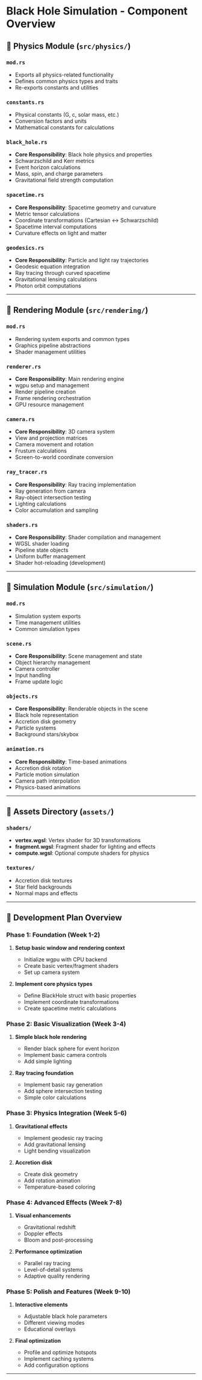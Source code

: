 # Black Hole Simulation - Component Overview

## 🎯 Physics Module (`src/physics/`)

### `mod.rs`
- Exports all physics-related functionality
- Defines common physics types and traits
- Re-exports constants and utilities

### `constants.rs`
- Physical constants (G, c, solar mass, etc.)
- Conversion factors and units
- Mathematical constants for calculations

### `black_hole.rs`
- **Core Responsibility**: Black hole physics and properties
- Schwarzschild and Kerr metrics
- Event horizon calculations
- Mass, spin, and charge parameters
- Gravitational field strength computation

### `spacetime.rs`
- **Core Responsibility**: Spacetime geometry and curvature
- Metric tensor calculations
- Coordinate transformations (Cartesian ↔ Schwarzschild)
- Spacetime interval computations
- Curvature effects on light and matter

### `geodesics.rs`
- **Core Responsibility**: Particle and light ray trajectories
- Geodesic equation integration
- Ray tracing through curved spacetime
- Gravitational lensing calculations
- Photon orbit computations

---

## 🎨 Rendering Module (`src/rendering/`)

### `mod.rs`
- Rendering system exports and common types
- Graphics pipeline abstractions
- Shader management utilities

### `renderer.rs`
- **Core Responsibility**: Main rendering engine
- wgpu setup and management
- Render pipeline creation
- Frame rendering orchestration
- GPU resource management

### `camera.rs`
- **Core Responsibility**: 3D camera system
- View and projection matrices
- Camera movement and rotation
- Frustum calculations
- Screen-to-world coordinate conversion

### `ray_tracer.rs`
- **Core Responsibility**: Ray tracing implementation
- Ray generation from camera
- Ray-object intersection testing
- Lighting calculations
- Color accumulation and sampling

### `shaders.rs`
- **Core Responsibility**: Shader compilation and management
- WGSL shader loading
- Pipeline state objects
- Uniform buffer management
- Shader hot-reloading (development)

---

## 🌌 Simulation Module (`src/simulation/`)

### `mod.rs`
- Simulation system exports
- Time management utilities
- Common simulation types

### `scene.rs`
- **Core Responsibility**: Scene management and state
- Object hierarchy management
- Camera controller
- Input handling
- Frame update logic

### `objects.rs`
- **Core Responsibility**: Renderable objects in the scene
- Black hole representation
- Accretion disk geometry
- Particle systems
- Background stars/skybox

### `animation.rs`
- **Core Responsibility**: Time-based animations
- Accretion disk rotation
- Particle motion simulation
- Camera path interpolation
- Physics-based animations

---

## 📁 Assets Directory (`assets/`)

### `shaders/`
- **vertex.wgsl**: Vertex shader for 3D transformations
- **fragment.wgsl**: Fragment shader for lighting and effects
- **compute.wgsl**: Optional compute shaders for physics

### `textures/`
- Accretion disk textures
- Star field backgrounds
- Normal maps and effects

---

## 🚀 Development Plan Overview

### Phase 1: Foundation (Week 1-2)
1. **Setup basic window and rendering context**
   - Initialize wgpu with CPU backend
   - Create basic vertex/fragment shaders
   - Set up camera system

2. **Implement core physics types**
   - Define BlackHole struct with basic properties
   - Implement coordinate transformations
   - Create spacetime metric calculations

### Phase 2: Basic Visualization (Week 3-4)
1. **Simple black hole rendering**
   - Render black sphere for event horizon
   - Implement basic camera controls
   - Add simple lighting

2. **Ray tracing foundation**
   - Implement basic ray generation
   - Add sphere intersection testing
   - Simple color calculations

### Phase 3: Physics Integration (Week 5-6)
1. **Gravitational effects**
   - Implement geodesic ray tracing
   - Add gravitational lensing
   - Light bending visualization

2. **Accretion disk**
   - Create disk geometry
   - Add rotation animation
   - Temperature-based coloring

### Phase 4: Advanced Effects (Week 7-8)
1. **Visual enhancements**
   - Gravitational redshift
   - Doppler effects
   - Bloom and post-processing

2. **Performance optimization**
   - Parallel ray tracing
   - Level-of-detail systems
   - Adaptive quality rendering

### Phase 5: Polish and Features (Week 9-10)
1. **Interactive elements**
   - Adjustable black hole parameters
   - Different viewing modes
   - Educational overlays

2. **Final optimization**
   - Profile and optimize hotspots
   - Implement caching systems
   - Add configuration options

---

